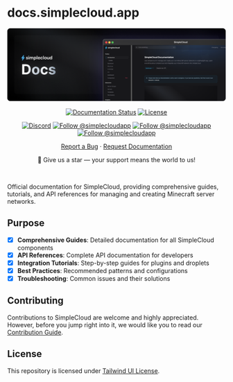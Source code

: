# docs.simplecloud.app

![Banner][banner]

<div align="center">
  
  [![Documentation Status][badge-docs]][docs]
  [![License][badge-license]][license]
  <br>

  [![Discord][badge-discord]][social-discord]
  [![Follow @simplecloudapp][badge-x]][social-x]
  [![Follow @simplecloudapp][badge-bluesky]][social-bluesky]
  [![Follow @simplecloudapp][badge-youtube]][social-youtube]
  <br>

  [Report a Bug][issue-bug-report]
  ·
  [Request Documentation][issue-docs-request]
  <br>

🌟 Give us a star — your support means the world to us!
</div>
<br>

Official documentation for SimpleCloud, providing comprehensive guides, tutorials, and API references for managing and creating Minecraft server networks.

## Purpose

- [x] **Comprehensive Guides**: Detailed documentation for all SimpleCloud components
- [x] **API References**: Complete API documentation for developers
- [x] **Integration Tutorials**: Step-by-step guides for plugins and droplets
- [x] **Best Practices**: Recommended patterns and configurations
- [x] **Troubleshooting**: Common issues and their solutions

## Contributing
Contributions to SimpleCloud are welcome and highly appreciated. However, before you jump right into it, we would like you to read our [Contribution Guide][docs-contribute].

## License
This repository is licensed under [Tailwind UI License][license].

<!-- LINK GROUP -->
[banner]: https://raw.githubusercontent.com/simplecloudapp/branding/refs/heads/main/readme/banner/docs.png
[docs]: https://docs.simplecloud.app
[issue-bug-report]: https://github.com/simplecloudapp/docs/issues/new?labels=bug&projects=template=01_BUG-REPORT.yml&title=%5BBUG%5D+%3Ctitle%3E
[issue-docs-request]: https://github.com/simplecloudapp/docs/discussions/new?category=documentation
[docs-contribute]: https://docs.simplecloud.app/contribute

[modrinth]: https://modrinth.com/organization/simplecloud

<!-- ⛔ DON'T TOUCH -->
[license]: https://github.com/simplecloudapp/docs.simplecloud.app/blob/main/LICENSE.md
[snapshots]: https://repo.simplecloud.app/#/snapshots

[social-x]: https://x.com/simplecloudapp
[social-bluesky]: https://bsky.app/profile/simplecloud.app
[social-youtube]: https://www.youtube.com/@thesimplecloud9075
[social-discord]: https://discord.simplecloud.app

[badge-docs]: https://img.shields.io/website?url=https%3A%2F%2Fdocs.simplecloud.app&style=flat-square&label=Documentation&labelColor=18181b&color=0ea5e9
[badge-license]: https://img.shields.io/badge/apache%202.0-blue.svg?style=flat-square&label=license&labelColor=18181b&style=flat-square&color=e11d48
[badge-discord]: https://img.shields.io/badge/Community_Discord-d95652.svg?style=flat-square&logo=discord&color=27272a
[badge-x]: https://img.shields.io/badge/Follow_@simplecloudapp-d95652.svg?style=flat-square&logo=x&color=27272a
[badge-bluesky]: https://img.shields.io/badge/Follow_@simplecloud.app-d95652.svg?style=flat-square&logo=bluesky&color=27272a
[badge-youtube]: https://img.shields.io/badge/youtube-d95652.svg?style=flat-square&logo=youtube&color=27272a
